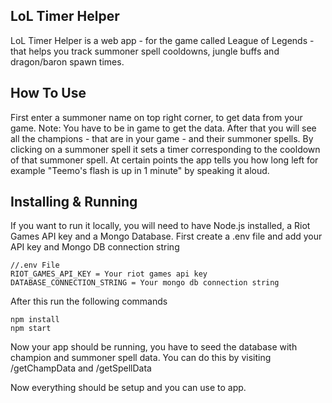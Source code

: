 ## LoL Timer Helper

  LoL Timer Helper is a web app - for the game called League of Legends - that helps you track summoner spell cooldowns, jungle buffs and dragon/baron spawn times.

## How To Use
  
  First enter a summoner name on top right corner, to get data from your game. Note: You have to be in game to get the data.
  After that you will see all the champions - that are in your game - and their summoner spells. By clicking on a summoner spell it sets a timer corresponding to the cooldown of that summoner spell. At certain points the app tells you how long left for example "Teemo's flash is up in 1 minute" by speaking it aloud.

## Installing & Running
  
  If you want to run it locally, you will need to have Node.js installed, a Riot Games API key and a Mongo Database.
  First create a .env file and add your API key and Mongo DB connection string

  ```
  //.env File
  RIOT_GAMES_API_KEY = Your riot games api key
  DATABASE_CONNECTION_STRING = Your mongo db connection string
  ```

  After this run the following commands

  ```
  npm install
  npm start
  ```

  Now your app should be running, you have to seed the database with champion and summoner spell data. You can do this by visiting /getChampData and /getSpellData

  Now everything should be setup and you can use to app.